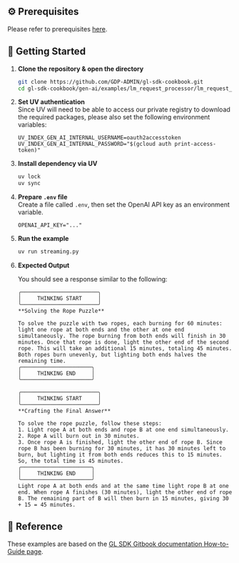 ## ⚙️ Prerequisites

Please refer to prerequisites [here](../../../README.md).

## 🚀 Getting Started

1. **Clone the repository & open the directory**

   ```bash
   git clone https://github.com/GDP-ADMIN/gl-sdk-cookbook.git
   cd gl-sdk-cookbook/gen-ai/examples/lm_request_processor/lm_request_processor_tool_calling
   ```

2. **Set UV authentication**  
   Since UV will need to be able to access our private registry to download the required packages, please also set the following environment variables:
    ```env
    UV_INDEX_GEN_AI_INTERNAL_USERNAME=oauth2accesstoken
    UV_INDEX_GEN_AI_INTERNAL_PASSWORD="$(gcloud auth print-access-token)"
    ```

3. **Install dependency via UV**
    ```bash
    uv lock
    uv sync
    ```

4. **Prepare `.env` file**  
    Create a file called `.env`, then set the OpenAI API key as an environment variable.
    ```env
    OPENAI_API_KEY="..."      
    ```

5. **Run the example**

   ```bash
   uv run streaming.py
   ```

6. **Expected Output**

   You should see a response similar to the following:

   ```log
   ╭────────────────────────╮
   │     THINKING START     │
   ╰────────────────────────╯
   **Solving the Rope Puzzle**

   To solve the puzzle with two ropes, each burning for 60 minutes: light one rope at both ends and the other at one end simultaneously. The rope burning from both ends will finish in 30 minutes. Once that rope is done, light the other end of the second rope. This will take an additional 15 minutes, totaling 45 minutes. Both ropes burn unevenly, but lighting both ends halves the remaining time.
   ╭──────────────────────╮
   │     THINKING END     │
   ╰──────────────────────╯

   ╭────────────────────────╮
   │     THINKING START     │
   ╰────────────────────────╯
   **Crafting the Final Answer**

   To solve the rope puzzle, follow these steps:  
   1. Light rope A at both ends and rope B at one end simultaneously.  
   2. Rope A will burn out in 30 minutes.  
   3. Once rope A is finished, light the other end of rope B. Since rope B has been burning for 30 minutes, it has 30 minutes left to burn, but lighting it from both ends reduces this to 15 minutes. So, the total time is 45 minutes.
   ╭──────────────────────╮
   │     THINKING END     │
   ╰──────────────────────╯
   Light rope A at both ends and at the same time light rope B at one end. When rope A finishes (30 minutes), light the other end of rope B. The remaining part of B will then burn in 15 minutes, giving 30 + 15 = 45 minutes.
   ```

## 🚀 Reference
These examples are based on the [GL SDK Gitbook documentation How-to-Guide page](https://gdplabs.gitbook.io/sdk/how-to-guides/utilize-language-model-request-processor/stream-lm-output).
